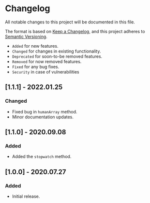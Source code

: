 # Changelog

All notable changes to this project will be documented in this file.

The format is based on [Keep a Changelog](https://keepachangelog.com/en/1.0.0/),
and this project adheres to [Semantic Versioning](https://semver.org/spec/v2.0.0.html).

- `Added` for new features.
- `Changed` for changes in existing functionality.
- `Deprecated` for soon-to-be removed features.
- `Removed` for now removed features.
- `Fixed` for any bug fixes.
- `Security` in case of vulnerabilities

## [1.1.1] - 2022.01.25

### Changed

- Fixed bug in `humanArray` method.
- Minor documentation updates.

## [1.1.0] - 2020.09.08

### Added

- Added the `stopwatch` method.

## [1.0.0] - 2020.07.27

### Added

- Initial release.